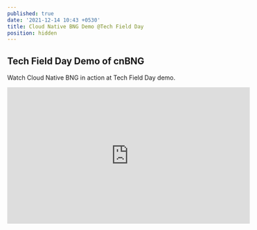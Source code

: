 ```yaml
---
published: true
date: '2021-12-14 10:43 +0530'
title: Cloud Native BNG Demo @Tech Field Day
position: hidden
---
```

## Tech Field Day Demo of cnBNG

Watch Cloud Native BNG in action at Tech Field Day demo.

<iframe width="560" height="315" src="https://www.youtube.com/embed/yT9d51SofjQ" title="YouTube video player" frameborder="0" allow="accelerometer; autoplay; clipboard-write; encrypted-media; gyroscope; picture-in-picture" allowfullscreen></iframe>
